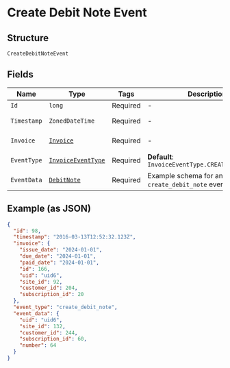 
# Create Debit Note Event

## Structure

`CreateDebitNoteEvent`

## Fields

| Name | Type | Tags | Description | Getter | Setter |
|  --- | --- | --- | --- | --- | --- |
| `Id` | `long` | Required | - | long getId() | setId(long id) |
| `Timestamp` | `ZonedDateTime` | Required | - | ZonedDateTime getTimestamp() | setTimestamp(ZonedDateTime timestamp) |
| `Invoice` | [`Invoice`](../../doc/models/invoice.md) | Required | - | Invoice getInvoice() | setInvoice(Invoice invoice) |
| `EventType` | [`InvoiceEventType`](../../doc/models/invoice-event-type.md) | Required | **Default**: `InvoiceEventType.CREATE_DEBIT_NOTE` | InvoiceEventType getEventType() | setEventType(InvoiceEventType eventType) |
| `EventData` | [`DebitNote`](../../doc/models/debit-note.md) | Required | Example schema for an `create_debit_note` event | DebitNote getEventData() | setEventData(DebitNote eventData) |

## Example (as JSON)

```json
{
  "id": 98,
  "timestamp": "2016-03-13T12:52:32.123Z",
  "invoice": {
    "issue_date": "2024-01-01",
    "due_date": "2024-01-01",
    "paid_date": "2024-01-01",
    "id": 166,
    "uid": "uid6",
    "site_id": 92,
    "customer_id": 204,
    "subscription_id": 20
  },
  "event_type": "create_debit_note",
  "event_data": {
    "uid": "uid6",
    "site_id": 132,
    "customer_id": 244,
    "subscription_id": 60,
    "number": 64
  }
}
```

